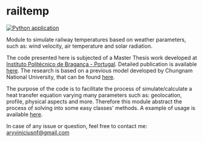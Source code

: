 # railtemp

[![Python application](https://github.com/aryvini/railtemp/actions/workflows/python-app.yml/badge.svg?branch=create_package)](https://github.com/aryvini/railtemp/actions/workflows/python-app.yml)



Module to simulate railway temperatures based on weather parameters, such as: wind velocity, air temperature and solar radiation.

The code presented here is subjected of a Master Thesis work developed at [Instituto Politécnico de Bragança - Portugal](http://portal3.ipb.pt/index.php/pt/). Detailed publication is available [here](https://bibliotecadigital.ipb.pt/handle/10198/23684). The research is based on a previous model developed by Chungnam National University, that can be found [here](https://doi.org/10.1007/s12541-019-00015-1).  

The purpose of the code is to facilitate the process of simulate/calculate a heat transfer equation varying many parameters such as: geolocation, profile, physical aspects and more. Therefore this module abstract the process of solving into some easy classes' methods. A example of usage is available [here](example/example.ipynb).


In case of any issue or question, feel free to contact me: aryviniciusnf@gmail.com

